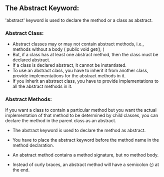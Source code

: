 ## The Abstract Keyword:

'abstract' keyword is used to declare the method or a class as abstract.

### Abstract Class:

- Abstract classes may or may not contain abstract methods, i.e., methods without a body ( public void get(); )
- But, if a class has at least one abstract method, then the class must be declared abstract.
- If a class is declared abstract, it cannot be instantiated.
- To use an abstract class, you have to inherit it from another class, provide implementations for the abstract methods in it.
- If you inherit an abstract class, you have to provide implementations to all the abstract methods in it.

### Abstract Methods:

If you want a class to contain a particular method but you want the actual implementation of that method to be determined by child classes, you can declare the method in the parent class as an abstract.

- The abstract keyword is used to declare the method as abstract.

- You have to place the abstract keyword before the method name in the method declaration.

- An abstract method contains a method signature, but no method body.

- Instead of curly braces, an abstract method will have a semicolon (;) at the end.
